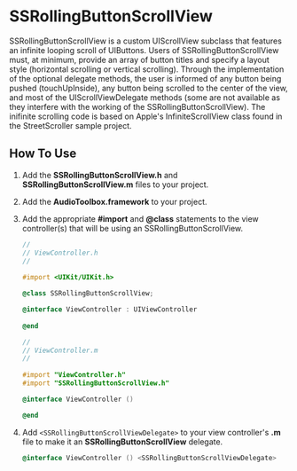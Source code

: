 SSRollingButtonScrollView
=========================

SSRollingButtonScrollView is a custom UIScrollView subclass that features an infinite looping scroll of UIButtons. Users of SSRollingButtonScrollView must, at minimum, provide an array of button titles and specify a layout style (horizontal scrolling or vertical scrolling). Through the implementation of the optional delegate methods, the user is informed of any button being pushed (touchUpInside), any button being scrolled to the center of the view, and most of the UIScrollViewDelegate methods (some are not available as they interfere with the working of the SSRollingButtonScrollView). The inifinite scrolling code is based on Apple's InfiniteScrollView class found in the StreetScroller sample project.


How To Use
----------

1. Add the **SSRollingButtonScrollView.h** and **SSRollingButtonScrollView.m** files to your project.

2. Add the **AudioToolbox.framework** to your project.

3. Add the appropriate **#import** and **@class** statements to the view controller(s) that will be using an SSRollingButtonScrollView.
      
      ```objectivec
      //
      // ViewController.h
      //
        
      #import <UIKit/UIKit.h>

      @class SSRollingButtonScrollView;

      @interface ViewController : UIViewController
        
      @end
      ```
      
      ```objectivec
      //
      // ViewController.m
      //
        
      #import "ViewController.h"
      #import "SSRollingButtonScrollView.h"

      @interface ViewController ()

      @end
      ```
      
4. Add `<SSRollingButtonScrollViewDelegate>` to your view controller's **.m** file to make it an **SSRollingButtonScrollView** delegate.

      ```objectivec
      @interface ViewController () <SSRollingButtonScrollViewDelegate>
      ```


